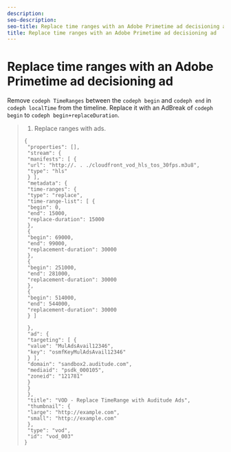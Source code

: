 ```yaml
---
description: 
seo-description: 
seo-title: Replace time ranges with an Adobe Primetime ad decisioning ad
title: Replace time ranges with an Adobe Primetime ad decisioning ad
---
```


# Replace time ranges with an Adobe Primetime ad decisioning ad

Remove `codeph TimeRanges` between the `codeph begin` and `codeph end` in `codeph localTime` from the timeline. Replace it with an AdBreak of `codeph begin` to `codeph begin+replaceDuration`.

>1. Replace ranges with  ads.
>   ```
>   { 
>    "properties": [],
>    "stream": {
>    "manifests": [ {
>    "url": "http://. . ./cloudfront_vod_hls_tos_30fps.m3u8",
>    "type": "hls"
>    } ],
>    "metadata": {
>    "time-ranges": {
>    "type": "replace",
>    "time-range-list": [ {
>    "begin": 0,
>    "end": 15000,
>    "replace-duration": 15000
>    },
>    {
>    "begin": 69000,
>    "end": 99000,
>    "replacement-duration": 30000
>    },
>    {
>    "begin": 251000,
>    "end": 281000,
>    "replacement-duration": 30000
>    },
>    {
>    "begin": 514000,
>    "end": 544000,
>    "replacement-duration": 30000
>    } ]
>   
>    },
>    "ad": {
>    "targeting": [ {
>    "value": "MulAdsAvail12346",
>    "key": "osmfKeyMulAdsAvail12346"
>    } ],
>    "domain": "sandbox2.auditude.com",
>    "mediaid": "psdk_000105",
>    "zoneid": "121781"
>    } 
>    }
>    }, 
>    "title": "VOD - Replace TimeRange with Auditude Ads",
>    "thumbnail": {
>    "large": "http://example.com",
>    "small": "http://example.com"
>    },
>    "type": "vod",
>    "id": "vod_003"
>   }
>   
>   ```
>   
>   
>   
